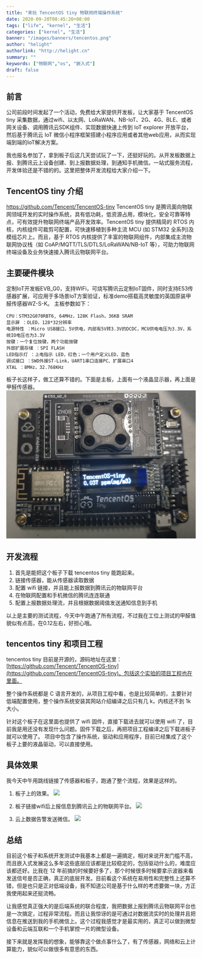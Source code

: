 ```yaml
---
title: "来玩 TencentOS tiny 物联网终端操作系统"
date: 2020-09-20T08:45:20+08:00
tags: ["life", "kernel", "生活"]
categories: ["kernel", "生活"]
banner: "/images/banners/tencentos.png"
author: "helight"
authorlink: "http://helight.cn"
summary: ""
keywords: ["物联网","os", "嵌入式"]
draft: false
---
```


## 前言
公司前段时间发起了一个活动，免费给大家提供开发板，让大家基于 TencentOS tiny 采集数据，通过wifi、以太网、LoRaWAN、NB-IoT、2G、4G、BLE、或者网关设备、调用腾讯云SDK组件、实现数据快速上传到 IoT explorer 开放平台，然后基于腾讯云 IoT 微信小程序框架搭建小程序应用或者其他web应用，从而实现端到端的IoT解决方案。

我也报名参加了，拿到板子后这几天尝试玩了一下，还挺好玩的。从开发板数据上报、到腾讯云上设备创建、到上报数据处理，到通知手机微信。一站式服务流程，开发体验还是不错的的。这里把整体开发流程给大家介绍一下。

## TencentOS tiny 介绍
https://github.com/Tencent/TencentOS-tiny
TencentOS tiny 是腾讯面向物联网领域开发的实时操作系统，具有低功耗，低资源占用，模块化，安全可靠等特点，可有效提升物联网终端产品开发效率。TencentOS tiny 提供精简的 RTOS 内核，内核组件可裁剪可配置，可快速移植到多种主流 MCU (如 STM32 全系列)及模组芯片上。而且，基于 RTOS 内核提供了丰富的物联网组件，内部集成主流物联网协议栈（如 CoAP/MQTT/TLS/DTLS/LoRaWAN/NB-IoT 等），可助力物联网终端设备及业务快速接入腾讯云物联网平台。

## 主要硬件模块
定制IoT开发板EVB_G0，支持WIFi，可烧写腾讯云定制IoT固件，同时支持E53传感器扩展，可应用于多场景IoT方案验证，标准demo搭载高灵敏度的英国原装甲醛传感器WZ-S-K。 主板参数如下：
```
CPU：STM32G070RBT6, 64MHz，128K Flash，36KB SRAM
显示屏 ：OLED，128*32分辨率
电源特性 ：Micro USB接口，5V供电，内部有5V转3.3V的DCDC，MCU供电电压为3.3V，系统IO电压也为3.3V
按键：一个复位按键，两个功能按键
外部扩展存储 ：SPI FLASH
LED指示灯 ：上电指示 LED，红色；一个用户定义LED，蓝色
调试接口 ：SWD外接ST-Link，UART1串口连接PC、扩展串口4
XTAL ：8MHz，32.768KHz
```
板子长这样子，做工还算不错的。下面是主板，上面有一个液晶显示器，再上面是甲醛传感器。
![](imgs/4.jpg)

## 开发流程
1. 首先是能把这个板子下载 tencentos tiny 能跑起来。
2. 链接传感器，能从传感器读取数据
3. 配置 wifi 链接，并且能上报数据到腾讯云的物联网平台
4. 在物联网配置和手机微信的腾讯连连联通
5. 配置上报数据处理流，并且根据数据阈值发送通知信息到手机

以上是主要的测试流程，今天中午跑通了所有流程，不过我在工位上测试的甲醛值貌似有点高，在0.12左右，好担心哦。

## tencentos tiny 和项目工程
tencentos tiny 目前是开源的，源码地址在这里：[https://github.com/Tencent/TencentOS-tiny](https://github.com/Tencent/TencentOS-tiny)。包括这个实验的项目工程也在里面。

整个操作系统都是 C 语言开发的，从项目工程中看，也是比较简单的，主要针对低端配置使用，整个操作系统安装其网站介绍编译之后只有几 k，内核还不到 1k 大小。

针对这个板子在这里面也提供了 wifi 固件，直接下载进去就可以使用 wifi 了，目前我是用还没有发现什么问题。固件下载之后，再把项目工程编译之后下载进板子就可以使用了。
项目中包含了操作系统，驱动和应用程序，目前已经集成了这个板子上要的液晶驱动，可以直接使用。

## 具体效果
我今天中午用跳线链接了传感器和板子，跑通了整个流程，效果是这样的。
1. 板子上的效果。
![](blog/2020/tencentos-tiny-test/imgs/1.png)

2. 板子链接wifi后上报信息到腾讯云上的物联网平台。
![](blog/2020/tencentos-tiny-test/imgs/2.png)

3. 云上数据告警发送微信。
![](blog/2020/tencentos-tiny-test/imgs/3.png)

## 总结
目前这个板子和系统开发测试中我基本上都是一遍搞定，相对来说开发门槛不高，而且嵌入式发展这么多年这些底层应该都是比较稳定的，包括驱动什么的，难度应该都还好。比我在 12 年前搞的时候要好多了，那个时候很多时候要拿示波器来看发送信号是否正确，真正的底层开发。目前看这个系统在易用性和完整性上还算不错，但是也只是正对低端设备，我不知道公司是基于什么样的考虑要做一块，方正我使用起来还挺流畅。

让我感觉真正强大的是后端系统的联合程度，我把数据上报到腾讯云物联网平台也是一次搞定，过程非常流程。而且让我惊讶的是可通过对数据流实时的处理并且把信息在推送到我的手机微信上。这个过程我感觉才是最实用的，真正可以做到微型设备和云端互联和一个手机掌控一片的微型设备。

接下来就是发挥我的想象，能够靠这个做点事什么了，有了传感器，网络和云上计算能力，貌似可以做很多有意思的东西。